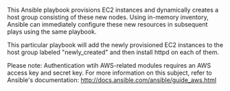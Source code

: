 This Ansible playbook provisions EC2 instances and dynamically creates
a host group consisting of these new nodes. Using in-memory inventory,
Ansible can immediately configure these new resources in subsequent plays
using the same playbook.

This particular playbook will add the newly provisioned EC2 instances to
the host group labeled "newly_created" and then install httpd on each of them. 

Please note: Authentication wtih AWS-related modules requires an AWS access
key and secret key. For more information on this subject, refer to Ansible's
documentation: http://docs.ansible.com/ansible/guide_aws.html


